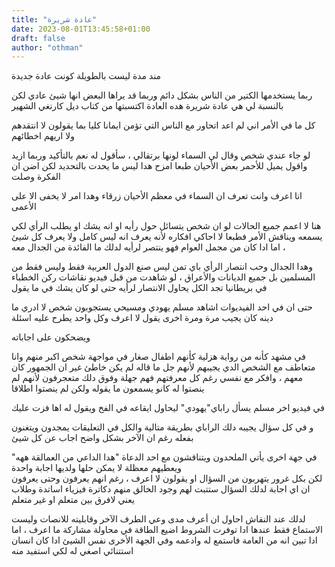 ```yaml
---
title: "عادة شريرة"
date: 2023-08-01T13:45:58+01:00
draft: false
author: "othman"
---
```


مند مدة ليست بالطويلة كونت عادة جديدة

ربما يستخدمها الكتير من الناس بشكل دائم وربما قد يراها البعض انها شيئ عادي لكن بالنسبة لي هي عادة شريرة هده العادة اكتسبتها من كتاب ديل كارنغي الشهير

كل ما في الأمر اني لم اعد اتحاور مع الناس التي تؤمن ايمانا كليا بما يقولون لا انتقدهم ولا اريهم اخطائهم

لو جاء عندي شخص وقال لي السماء لونها برتقالي ، سأقول له نعم بالتأكيد وربما ازيد واقول يميل للأحمر بعض الأحيان
طبعا امزح هدا ليس ما يحدت بالتحديد لكن اضن ان الفكرة وصلت

انا اعرف وانت تعرف ان السماء في معظم الأحيان زرقاء وهدا امر لا يخفى الا على الأعمى

هنا لا اعمم جميع الحالات لو ان شخص يتسائل حول رأيه او انه يشك او يطلب الرأي لكي يسمعه ويناقش الأمر فطبعا لا احاكي افكاره
لأنه يعرف انه ليس كامل ولا يعرف كل شيئ ، اما ادا كان من مجمل العوام فهو ينتصر لرأيه لدلك ما الفائدة من الجدال معه

وهدا الجدال وحب انتصار الرأي باي تمن ليس صنع الدول العربية فقط وليس فقط من المسلمين
بل جميع الديانات والأعراق ، لو شاهدت من قبل فيديو نقاشات ركن الخطباء في بريطانيا تجد الكل يحاول الانتصار لرأيه حتى لو كان يشك في ما يقول

حتى ان في احد الفيديوات اشاهد مسلم يهودي ومسيحي يستجوبون شخص لا ادري ما دينه كان يجيب مرة ومرة اخرى يقول لا اعرف وكل واحد يطرح عليه اسئلة

ويضحكون على اجاباته

في مشهد كأنه من رواية هزلية
كأنهم اطفال صغار في مواجهة شخص اكبر منهم
وانا متعاطف مع الشخص الدي يجيبهم لأنهم جل ما قاله لم يكن خاطئ غير ان الجمهور كان معهم ، وافكر مع نفسي رغم كل معرفتهم فهم جهلة وفوق دلك متعجرفون لأنهم لم ينصتوا له كانو يسمعون ما يقوله ولكن لم ينصتوا اطلاقا

في فيديو اخر مسلم يسأل راباي"يهودي" ليحاول ايقاعه في الفخ ويقول له اها فزت عليك

و في كل سؤال يجيبه دلك الراباي بطريقة متالية
والكل في التعليقات يمجدون ويتغنون بفعله رغم ان الآخر بشكل واضح اجاب عن كل شيئ

في جهة اخرى يأتي الملحدون ويتناقشون مع احد الدعاة "هدا الداعي من العمالقة ههه" ويعطيهم معظلة لا يمكن حلها ولديها اجابة واحدة  
لكن بكل غرور يتهربون من السؤال او يقولون لا اعرف ، رغم انهم يعرفون وحتى يعرفون ان اي اجابة لدلك السؤال ستتبت لهم وجود الخالق
منهم دكاترة فيزياء اساتدة وطلاب يعني لافرق بين متعلم او غير متعلم

لدلك عند النقاش احاول ان أعرف مدى وعي الطرف الآخر وقابليته للانصات وليست الاستماع فقط
عندها ادا توفرت الشروط اضيع الطاقة في محاولة مشاركة ما اعرف ،
اما ادا تبين انه من العامة فاستمع له وادعمه
وفي الجهة الأخرى نفس الشيئ ادا كان انسان استتنائي اصغي له لكي استفيد منه
